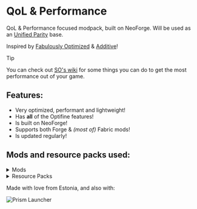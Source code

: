 # QoL & Performance

QoL & Performance focused modpack, built on NeoForge. Will be used as an [Unified Parity](https://modrinth.com/modpack/unified-parity) base.

Inspired by [Fabulously Optimized](https://modrinth.com/modpack/fabulously-optimized) & [Additive](https://modrinth.com/modpack/additive)!

> [!TIP]
> You can check out [SO's wiki](https://github.com/HyperSoop/Simply-Optimized/wiki/Post%E2%80%90install) for some things you can do to get the most performance out of your game.

## Features:

- Very optimized, performant and lightweight!
- Has **all** of the Optifine features!
- Is built on NeoForge!
- Supports both Forge & *(most of)* Fabric mods!
- Is updated regularly!

## Mods and resource packs used:

<details>
<summary>Mods</summary>

- [No Chat Reports](https://modrinth.com/mod/qQyHxfxd) by Aizistral
- [More Chat History Reforged](https://modrinth.com/mod/wOIKNYYX) by shizotoaster, JackFred
- [Smooth Boot (Reloaded)](https://modrinth.com/mod/z53V2L4P) by AbdElAziz
- [Get It Together, Drops!](https://modrinth.com/mod/T0OUgf8P) by bl4ckscor3
- [CraftingTweaks](https://modrinth.com/mod/DMu0oBKf) by BlayTheNinth
- [Jade](https://modrinth.com/mod/nvQzSEkH) by Snownee
- [ImmediatelyFast](https://modrinth.com/mod/5ZwdcRci) by RK_01
- [Chat Heads](https://modrinth.com/mod/Wb5oqrBJ) by dzwdz, Fourmisain
- [Fabric Language Kotlin](https://modrinth.com/mod/Ha28R6CL) by FabricMC
- [Dynamic FPS](https://modrinth.com/mod/LQ3K71Q1) by juliand665, LostLuma
- [Video Tape](https://modrinth.com/mod/LVTZtqlk) by Velum
- [Necronomicon](https://modrinth.com/mod/P1Kv5EAO) by ElocinDev
- [Model Gap Fix](https://modrinth.com/mod/QdG47OkI) by MehVahdJukaar
- [Noisium](https://modrinth.com/mod/KuNKN7d2) by Steveplays28
- [AnimaticaReforged](https://modrinth.com/mod/6ABF6Pv3) by TeamPotato
- [Client Tweaks](https://modrinth.com/mod/vPNqo58Q) by BlayTheNinth
- [CIT Resewn](https://www.curseforge.com/projects/912099) by SHsuperCM, Asek3,Tfarcenim
- [Embeddium++](https://www.curseforge.com/projects/931925) by SrRapero720
- [AI-Improvements](https://modrinth.com/mod/DSVgwcji) by BuiltBrokenModding
- [NetherPortalFix](https://modrinth.com/mod/nPZr02ET) by BlayTheNinth
- [Lazurite](https://modrinth.com/mod/TkC4Gtkt) by Su5eD
- [Canary](https://modrinth.com/mod/qa2H4BS9) by AbdElAziz
- [Better Beds Reforged](https://modrinth.com/mod/better-beds-reforged) by shizotoaster, Motschen, TeamMidnightDust
- [Fabrishot](https://modrinth.com/mod/3qsfQtE9) by ramidzkh
- [Saturn](https://modrinth.com/mod/2eT495vq) by AbdElAziz
- [yosby](https://www.curseforge.com/projects/569868) by ElocinDev
- [Fast Paintings](https://www.curseforge.com/minecraft/mc-mods/fast-paintings) by MehVahdJukaar
- [AppleSkin](https://modrinth.com/mod/EsAfCjCV) by squeek
- [Accurate Block Placement](https://modrinth.com/mod/kzwxhsjp) by Clayborn, Flourick, KadTheHunter, schwar
- [Fast Workbench](https://www.curseforge.com/projects/288885) by Shadows_of_Fire
- [Cloth Config v10 API](https://modrinth.com/mod/9s6osm5g) by shedaniel
- [Catalogue](https://www.curseforge.com/projects/459701) by MrCrayfish
- [Capes](https://modrinth.com/mod/89Wsn8GD) by Cael
- [Sinytra Connector](https://modrinth.com/mod/u58R1TMW) by Su5eD
- [Embeddium](https://modrinth.com/mod/sk9rgfiA) by embeddedt
- [Ferrite Core](https://modrinth.com/mod/uXXizFIs) by malte0811
- [Roughly Enough Items (REI)](https://modrinth.com/mod/nfn13YXA) by shedaniel
- [FabricSkyBoxes](https://modrinth.com/mod/YBz7DOs8) by AMereBagatelle
- [Entity Model Features](https://modrinth.com/mod/4I1XuqiY) by Traben
- [Forgery](https://www.curseforge.com/projects/434087) by unascribed
- [AchievementOptimizer](https://modrinth.com/mod/SvXrP8rT) by Big_Energy
- [Fastload-Reforged](https://modrinth.com/mod/kCpssoSb) by AbdElAziz
- [Better Mods Button](https://modrinth.com/mod/KUZAAwdD) by Fuzs
- [Mouse Tweaks](https://modrinth.com/mod/aC3cM3Vq) by Ivan Molodetskikh (YaLTeR)
- [Enhanced Block Entities](https://modrinth.com/mod/OVuFYfre) by FoundationGames
- [Puzzles Lib](https://modrinth.com/mod/QAGBst4M) by Fuzs
- [Faster Random](https://modrinth.com/mod/RfFxanNh) by AnOpenSauceDev
- [Fast Suite](https://www.curseforge.com/projects/475117) by Shadows_of_Fire
- [Limited Chunkloading](https://www.curseforge.com/projects/456640)
- [BadOptimizations](https://modrinth.com/mod/g96Z4WVZ) by Thosea
- [Kotlin for Forge](https://modrinth.com/mod/kotlin-for-forge) by thedarkcolour
- [Memory Leak Fix](https://modrinth.com/mod/NRjRiSSD) by FX - PR0CESS
- [Connector Extras](https://modrinth.com/mod/FYpiwiBR) by Su5eD
- [LazyDFU](https://modrinth.com/mod/hvFnDODi) by tuxed
- [Potacore](https://modrinth.com/mod/55ByH6In) by TeamPotato
- [Remove Reloading Screen](https://modrinth.com/mod/ZP7xHXtw) by dima_dencep
- [Let Me Despawn](https://modrinth.com/mod/vE2FN5qn) by frikinjay
- [Chunky](https://modrinth.com/mod/fALzjamp) by pop4959
- [Very Many Players](https://modrinth.com/mod/LlSMGYzF) by ishland
- [Soul fire'd](https://modrinth.com/mod/d6MhxwRo) by Crystal Spider
- [Suggestion Tweaker](https://modrinth.com/mod/MBLj38R0) by VelizarBG
- [Alternate Current](https://modrinth.com/mod/r0v8vy1s) by Space Walker
- [OptiGUI](https://modrinth.com/mod/JuksLGBQ) by opekope2
- [Smooth Swapping](https://modrinth.com/mod/ydZic5r4) by Schauweg
- [Entity Texture Features](https://modrinth.com/mod/BVzZfTc1) by Traben
- [ModernFix](https://modrinth.com/mod/nmDcB62a) by embeddedt
- [Log Begone](https://modrinth.com/mod/9ON3zv6e) by AzureDoomC, Bravarly
- [RailOptimization](https://modrinth.com/mod/QSvN5pBU) by FX - PROCESS, EasterGhost
- [Oculus](https://modrinth.com/mod/GchcoXML) by NanoLive, dima_dencep, coderbot, IMS212, Justsnoopy30, FoundationGames
- [Placebo](https://www.curseforge.com/projects/283644) by Shadows_of_Fire
- [Cull Less Leaves Reforged](https://modrinth.com/mod/qthuEuVy) by CCr4ft3r (this port), isXander (original fabric version)
- [Balm](https://modrinth.com/mod/MBAkmtvl) by BlayTheNinth
- [Smooth Scrolling Refurbished](https://modrinth.com/mod/trr0scVt) by JustAlittleWolf
- [Main Menu Credits](https://modrinth.com/mod/qJDfP7WN) by isXander
- [Language Reload](https://modrinth.com/mod/uLbm7CG6) by Jerozgen
- [FabricSkyBoxes Interop](https://modrinth.com/mod/HpdHOPOp) by FlashyReese
- [ServerCore](https://modrinth.com/mod/4WWQxlQP) by Wesley1808
- [Tiny Item Animations](https://modrinth.com/mod/wMkevcSR) by Trivaxy
- [Continuity](https://modrinth.com/mod/1IjD5062) by PepperCode1
- [Inventory Essentials](https://modrinth.com/mod/Boon8xwi) by BlayTheNinth
- [Leave My Bars Alone](https://modrinth.com/mod/gK9mebQg) by Fuzs
- [Moonlight Library](https://modrinth.com/mod/moonlight) by MehVahdJukaar
- [Architectury](https://modrinth.com/mod/lhGA9TYQ) by shedaniel
- [Paginated Advancements](https://modrinth.com/mod/pJogNFap) by DaFuqs
- [Embeddium Extra](https://modrinth.com/mod/oY2B1pjg) by dima_dencep, FlashyReese
- [TexTrue's Embeddium Options](https://modrinth.com/mod/S1tndFDa) by TexTrue, TexTrueStudio
- [FastAnim](https://modrinth.com/mod/yHf7SALy) by Lunade
- [Starlight](https://modrinth.com/mod/iRfIGC1s) by Spottedleaf
- [Forgified Fabric API](https://modrinth.com/mod/Aqlf1Shp) by FabricMC, Sinytra
- [Krypton Reforged](https://www.curseforge.com/projects/549394) by Anthxny
- [FastFurnace](https://www.curseforge.com/projects/299540) by Shadows_of_Fire
- [Forge Config Screens](https://modrinth.com/mod/5WeWGLoJ) by Fuzs
- [MixinInHeaven](https://www.curseforge.com/projects/870903) by Team Potato
- [EntityCulling](https://modrinth.com/mod/NNAgCjsB) by tr7zw
- ['Slight' GUI Modifications](https://www.curseforge.com/projects/380393) by shedaniel
- [FastQuit](https://modrinth.com/mod/x1hIzbuY) by KingContaria
- [Camera Utils](https://modrinth.com/mod/rrwQMaWQ) by Max Henkel
- [Not Enough Recipe Book](https://modrinth.com/mod/bQh7xzFq) by SSKirillSS
</details>

<details>
<summary>Resource Packs</summary>
  
- [Fast Better Grass](https://modrinth.com/resourcepack/fast-better-grass) by robotkoer
- [Chat Reporting Helper](https://modrinth.com/resourcepack/chat-reporting-helper) by robotkoer
- [Translations for Sodium](https://modrinth.com/resourcepack/translations-for-sodium) by robotkoer
- [Snowiest Snow](https://modrinth.com/resourcepack/snowiest-snow) by Andrew6rant
- [C4Music](https://modrinth.com/resourcepack/c4music) by MopsTMC
</details>

Made with love from Estonia, and also with:

![Prism Launcher](https://raw.githubusercontent.com/PrismLauncher/PrismLauncher/develop/program_info/org.prismlauncher.PrismLauncher.logo-darkmode.svg)
